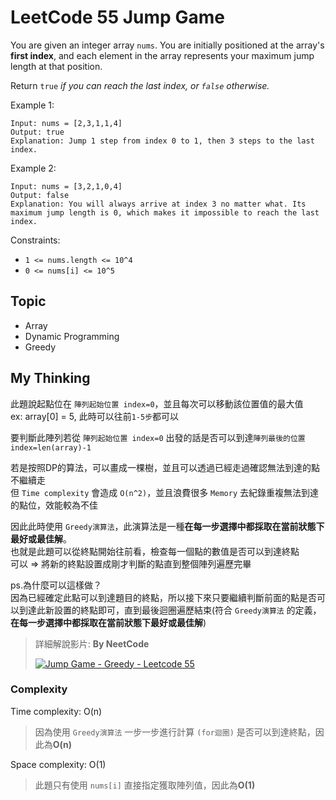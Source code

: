 # LeetCode 55 Jump Game
You are given an integer array `nums`. You are initially positioned at the array's **first index**, and each element in the array represents your maximum jump length at that position.

Return `true` *if you can reach the last index, or `false` otherwise.*

Example 1:
```
Input: nums = [2,3,1,1,4]
Output: true
Explanation: Jump 1 step from index 0 to 1, then 3 steps to the last index.
```

Example 2:
```
Input: nums = [3,2,1,0,4]
Output: false
Explanation: You will always arrive at index 3 no matter what. Its maximum jump length is 0, which makes it impossible to reach the last index.
```

Constraints:

- `1 <= nums.length <= 10^4`
- `0 <= nums[i] <= 10^5`

## Topic
- Array
- Dynamic Programming
- Greedy

## My Thinking
此題說起點位在 `陣列起始位置 index=0`，並且每次可以移動該位置值的最大值<br>ex: array[0] = 5, 此時可以往前`1-5步`都可以

要判斷此陣列若從 `陣列起始位置 index=0` 出發的話是否可以到達`陣列最後的位置 index=len(array)-1`

若是按照DP的算法，可以畫成一棵樹，並且可以透過已經走過確認無法到達的點不繼續走<br>但 `Time complexity` 會造成 `O(n^2)`，並且浪費很多 `Memory` 去紀錄重複無法到達的點位，效能較為不佳

因此此時使用 `Greedy演算法`，此演算法是一種**在每一步選擇中都採取在當前狀態下最好或最佳解**。<br>也就是此題可以從終點開始往前看，檢查每一個點的數值是否可以到達終點<br>可以 => 將新的終點設置成剛才判斷的點直到整個陣列遍歷完畢

ps.為什麼可以這樣做？<br>因為已經確定此點可以到達題目的終點，所以接下來只要繼續判斷前面的點是否可以到達此新設置的終點即可，直到最後迴圈遍歷結束(符合 `Greedy演算法` 的定義，**在每一步選擇中都採取在當前狀態下最好或最佳解**)

> 詳細解說影片: **By NeetCode**
> 
> [![Jump Game - Greedy - Leetcode 55](https://i.ytimg.com/vi/Yan0cv2cLy8/hqdefault.jpg?sqp=-oaymwEcCPYBEIoBSFXyq4qpAw4IARUAAIhCGAFwAcABBg==&rs=AOn4CLCv84Z_tQkCPagG1asSQl_MBlxMnQ)](https://www.youtube.com/watch?v=Yan0cv2cLy8)

### Complexity
Time complexity: O(n)
> 因為使用 `Greedy演算法` 一步一步進行計算 `(for迴圈)` 是否可以到達終點，因此為**O(n)**

Space complexity: O(1)
> 此題只有使用 `nums[i]` 直接指定獲取陣列值，因此為**O(1)**